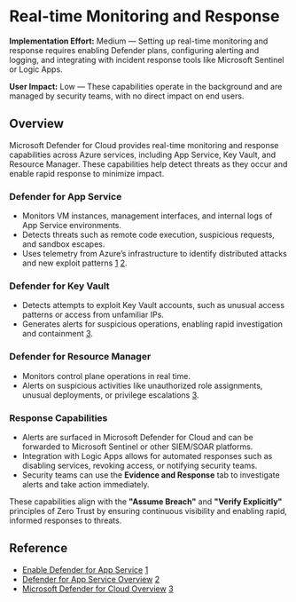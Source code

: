 # Real-time Monitoring and Response

**Implementation Effort:** Medium — Setting up real-time monitoring and response requires enabling Defender plans, configuring alerting and logging, and integrating with incident response tools like Microsoft Sentinel or Logic Apps.

**User Impact:** Low — These capabilities operate in the background and are managed by security teams, with no direct impact on end users.

## Overview

Microsoft Defender for Cloud provides real-time monitoring and response capabilities across Azure services, including App Service, Key Vault, and Resource Manager. These capabilities help detect threats as they occur and enable rapid response to minimize impact.

### Defender for App Service

- Monitors VM instances, management interfaces, and internal logs of App Service environments.
- Detects threats such as remote code execution, suspicious requests, and sandbox escapes.
- Uses telemetry from Azure’s infrastructure to identify distributed attacks and new exploit patterns [1](https://learn.microsoft.com/en-us/azure/defender-for-cloud/tutorial-enable-app-service-plan) [2](https://learn.microsoft.com/en-us/azure/defender-for-cloud/defender-for-app-service-introduction).

### Defender for Key Vault

- Detects attempts to exploit Key Vault accounts, such as unusual access patterns or access from unfamiliar IPs.
- Generates alerts for suspicious operations, enabling rapid investigation and containment [3](https://learn.microsoft.com/en-us/azure/defender-for-cloud/defender-for-cloud-introduction).

### Defender for Resource Manager

- Monitors control plane operations in real time.
- Alerts on suspicious activities like unauthorized role assignments, unusual deployments, or privilege escalations [3](https://learn.microsoft.com/en-us/azure/defender-for-cloud/defender-for-cloud-introduction).

### Response Capabilities

- Alerts are surfaced in Microsoft Defender for Cloud and can be forwarded to Microsoft Sentinel or other SIEM/SOAR platforms.
- Integration with Logic Apps allows for automated responses such as disabling services, revoking access, or notifying security teams.
- Security teams can use the **Evidence and Response** tab to investigate alerts and take action immediately.

These capabilities align with the **"Assume Breach"** and **"Verify Explicitly"** principles of Zero Trust by ensuring continuous visibility and enabling rapid, informed responses to threats.

## Reference

- [Enable Defender for App Service](https://learn.microsoft.com/en-us/azure/defender-for-cloud/tutorial-enable-app-service-plan) [1](https://learn.microsoft.com/en-us/azure/defender-for-cloud/tutorial-enable-app-service-plan)
- [Defender for App Service Overview](https://learn.microsoft.com/en-us/azure/defender-for-cloud/defender-for-app-service-introduction) [2](https://learn.microsoft.com/en-us/azure/defender-for-cloud/defender-for-app-service-introduction)
- [Microsoft Defender for Cloud Overview](https://learn.microsoft.com/en-us/azure/defender-for-cloud/defender-for-cloud-introduction) [3](https://learn.microsoft.com/en-us/azure/defender-for-cloud/defender-for-cloud-introduction)
